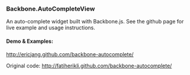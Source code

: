 ### Backbone.AutoCompleteView

An auto-complete widget built with Backbone.js. See the github page for live example and usage instructions.

#### Demo & Examples:

<http://ericjang.github.com/backbone-autocomplete/>

Original code:
<http://fatiherikli.github.com/backbone-autocomplete/>
